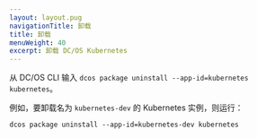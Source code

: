 ```yaml
---
layout: layout.pug
navigationTitle: 卸载
title: 卸载
menuWeight: 40
excerpt: 卸载 DC/OS Kubernetes
---
```




从 DC/OS CLI 输入 `dcos package uninstall --app-id=kubernetes kubernetes`。

例如，要卸载名为 `kubernetes-dev` 的 Kubernetes 实例，则运行：

```shell
dcos package uninstall --app-id=kubernetes-dev kubernetes
```
